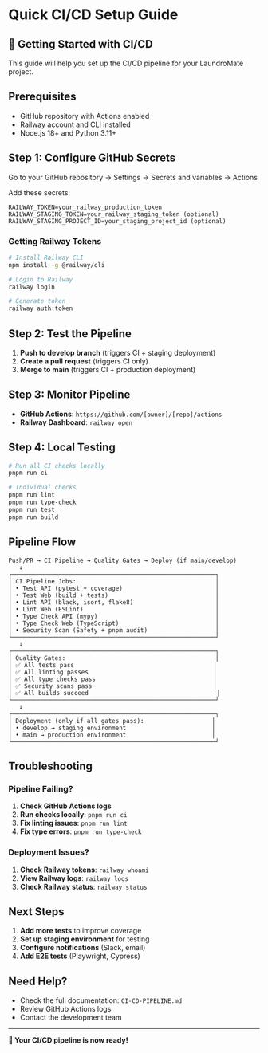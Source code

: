 # Quick CI/CD Setup Guide

## 🚀 Getting Started with CI/CD

This guide will help you set up the CI/CD pipeline for your LaundroMate project.

## Prerequisites

- GitHub repository with Actions enabled
- Railway account and CLI installed
- Node.js 18+ and Python 3.11+

## Step 1: Configure GitHub Secrets

Go to your GitHub repository → Settings → Secrets and variables → Actions

Add these secrets:

```
RAILWAY_TOKEN=your_railway_production_token
RAILWAY_STAGING_TOKEN=your_railway_staging_token (optional)
RAILWAY_STAGING_PROJECT_ID=your_staging_project_id (optional)
```

### Getting Railway Tokens

```bash
# Install Railway CLI
npm install -g @railway/cli

# Login to Railway
railway login

# Generate token
railway auth:token
```

## Step 2: Test the Pipeline

1. **Push to develop branch** (triggers CI + staging deployment)
2. **Create a pull request** (triggers CI only)
3. **Merge to main** (triggers CI + production deployment)

## Step 3: Monitor Pipeline

- **GitHub Actions**: `https://github.com/[owner]/[repo]/actions`
- **Railway Dashboard**: `railway open`

## Step 4: Local Testing

```bash
# Run all CI checks locally
pnpm run ci

# Individual checks
pnpm run lint
pnpm run type-check
pnpm run test
pnpm run build
```

## Pipeline Flow

```
Push/PR → CI Pipeline → Quality Gates → Deploy (if main/develop)
   ↓
┌─────────────────────────────────────────────────────────┐
│ CI Pipeline Jobs:                                       │
│ • Test API (pytest + coverage)                          │
│ • Test Web (build + tests)                              │
│ • Lint API (black, isort, flake8)                       │
│ • Lint Web (ESLint)                                     │
│ • Type Check API (mypy)                                 │
│ • Type Check Web (TypeScript)                           │
│ • Security Scan (Safety + pnpm audit)                   │
└─────────────────────────────────────────────────────────┘
   ↓
┌─────────────────────────────────────────────────────────┐
│ Quality Gates:                                          │
│ ✅ All tests pass                                       │
│ ✅ All linting passes                                   │
│ ✅ All type checks pass                                 │
│ ✅ Security scans pass                                  │
│ ✅ All builds succeed                                    │
└─────────────────────────────────────────────────────────┘
   ↓
┌─────────────────────────────────────────────────────────┐
│ Deployment (only if all gates pass):                   │
│ • develop → staging environment                        │
│ • main → production environment                        │
└─────────────────────────────────────────────────────────┘
```

## Troubleshooting

### Pipeline Failing?

1. **Check GitHub Actions logs**
2. **Run checks locally**: `pnpm run ci`
3. **Fix linting issues**: `pnpm run lint`
4. **Fix type errors**: `pnpm run type-check`

### Deployment Issues?

1. **Check Railway tokens**: `railway whoami`
2. **View Railway logs**: `railway logs`
3. **Check Railway status**: `railway status`

## Next Steps

1. **Add more tests** to improve coverage
2. **Set up staging environment** for testing
3. **Configure notifications** (Slack, email)
4. **Add E2E tests** (Playwright, Cypress)

## Need Help?

- Check the full documentation: `CI-CD-PIPELINE.md`
- Review GitHub Actions logs
- Contact the development team

---

**🎉 Your CI/CD pipeline is now ready!**